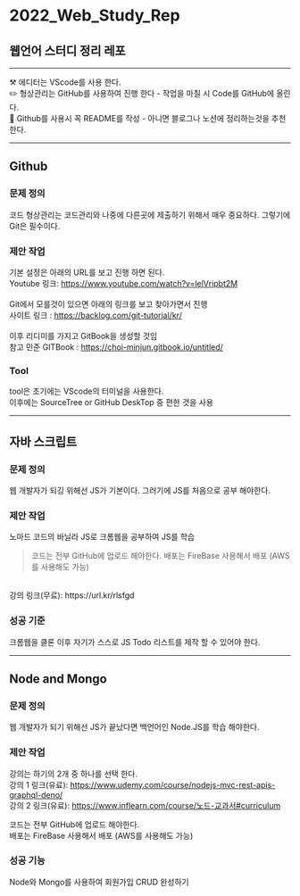 # 2022_Web_Study_Rep
## 웹언어 스터디 정리 레포<br/>
<hr/>
⚒️ 에디터는 VScode를 사용 한다. <br/>
✏️ 형상관리는 GitHub를 사용하여 진행 한다 - 작업을 마칠 시 Code를 GitHub에 올린다.  <br/>
📖 Github를 사용시 꼭 README를 작성 - 아니면 블로그나 노션에 정리하는것을 추천 한다.  <br/>
<hr/>

## Github
### 문제 정의
코드 형상관리는 코드관리와 나중에 다른곳에 제출하기 위해서 매우 중요하다. 그렇기에 Git은 필수이다.  <br/>
### 제안 작업
기본 설정은 아래의 URL를 보고 진행 하면 된다. <br/> 
Youtube 링크:  https://www.youtube.com/watch?v=lelVripbt2M <br/>
<br/>
Git에서 모를것이 있으면 아래의 링크를 보고 찾아가면서 진행 <br/>
사이트 링크 : https://backlog.com/git-tutorial/kr/ <br/>
<br/> 
이후 리디미를 가지고 GitBook을 생성할 것임<br/> 
참고 민준 GITBook : https://choi-minjun.gitbook.io/untitled/

### Tool
tool은 초기에는 VScode의 터미널을 사용한다.  <br/>
이후에는 SourceTree or GitHub DeskTop 중 편한 것을 사용
<hr/>

## 자바 스크립트 
### 문제 정의
웹 개발자가 되깅 위해선 JS가 기본이다. 그러기에 JS를 처음으로 공부 해야한다. <br/>

### 제안 작업
노마드 코드의 바닐라 JS로 크롬웹을 공부하여 JS를 학습 <br/>
> 코드는 전부 GitHub에 업로드 해야한다.
> 배포는 FireBase 사용해서 배포 (AWS를 사용해도 가능)  
<br/>
강의 링크(무료): https://url.kr/rlsfgd
<br/>

### 성공 기준

크롬웹을 클론 이후 자기가 스스로 JS Todo 리스트를 제작 할 수 있어야 한다. 

<hr/>

## Node and Mongo
### 문제 정의 
웹 개발자가 되기 위해선 JS가 끝났다면 백언어인 Node.JS를 학습 해야한다.  <br/>
### 제안 작업
강의는 하기의 2개 중 하나를 선택 한다. <br/>
강의 1 링크(유료): https://www.udemy.com/course/nodejs-mvc-rest-apis-graphql-deno/ <br/>
강의 2 링크(유료): https://www.inflearn.com/course/노드-교과서#curriculum <br/>

코드는 전부 GitHub에 업로드 해야한다. <br/>
배포는 FireBase 사용해서 배포 (AWS를 사용해도 가능) <br/> 

### 성공 기능 
Node와 Mongo를 사용하여 회원가입 CRUD 완성하기  
